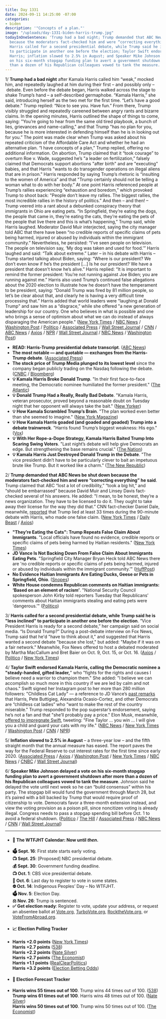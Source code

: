 ```yaml
---
title: Day 1331
date: 2024-09-11 14:25:00 -07:00
categories:
- biden
description: '"Concepts of a plan."'
image: "/uploads/day-1331-biden-harris-trump.jpg"
todayInOneSentence: 'Trump had a bad night; Trump demanded that ABC News be shut down
  because the moderators fact-checked him and were “correcting everything” he said;
  Harris called for a second presidential debate, while Trump said he is "less inclined"
  to participate in another one before the election; Taylor Swift endorsed Kamala
  Harris; inflation slowed to 2.5% in August; and Speaker Mike Johnson delayed a vote
  on his six-month stopgap funding plan to avert a government shutdown after more
  than a dozen of his Republican colleagues vowed to tank the measure. '
---
```


1/ **Trump had a bad night** after Kamala Harris called him “weak,” mocked him, and repeatedly laughed at him during their first – and possibly only – debate. Even before the debate began, Harris walked across the stage to shake Trump’s hand – a self-described germaphobe. “Kamala Harris,” she said, introducing herself as the two met for the first time. “Let’s have a good debate.” Trump replied: “Nice to see you. Have fun.” From there, Trump visibly struggled and repeatedly careened between angry rants and bizarre claims. In the opening minutes, Harris outlined the shape of things to come, saying: "You’re going to hear from the same old tired playbook, a bunch of lies, grievances and name-calling," and that Trump "has no plan for you, because he is more interested in defending himself than he is in looking out for you.” The point was made clear when Trump was asked about his repeated criticism of the Affordable Care Act and whether he had an alternative plan. “I have concepts of a plan,” Trump replied, offering no additional information. On abortion, Trump claimed that it “took courage” to overturn Roe v. Wade, suggested he’s "a leader on fertilization,” falsely claimed that Democrats support abortions "after birth" and are "executing" babies, and that Harris "wants to do transgender operations on illegal aliens that are in prison." Harris responded by saying Trump’s rhetoric is “insulting to the women of America” and that "Trump certainly should not be telling a woman what to do with her body.” At one point Harris referenced people at Trump’s rallies experiencing “exhaustion and boredom,” which provoked Trump to shoot back: "People don’t leave my rallies. The biggest rallies, the most incredible rallies in the history of politics.” And then – and then! – Trump veered into a rant about a debunked conspiracy theory that immigrants in Ohio are eating pets. “In Springfield, they’re eating the dogs, the people that came in, they’re eating the cats, they’re eating the pets of the people that live there and this is what’s happening,” Trump said, while Harris laughed. Moderator David Muir interjected, saying the city manager told ABC that there have been “no credible reports of specific claims of pets being harmed, injured or abused by individuals within the immigrant community.” Nevertheless, he persisted: “I’ve seen people on television. The people on television say, ‘My dog was taken and used for food.’” Harris laughed and said: “Talk about extreme.” Later – in his debate with Harris – Trump started talking about Biden, saying: “Where is our president? We don’t even know if he’s the president [...] Is he our president? We have a president that doesn’t know he’s alive.” Harris replied: “It is important to remind the former president: You’re not running against Joe Biden; you are running against me.” Harris also used Trump’s continued false allegations about the 2020 election to illustrate how he doesn’t have the temperament to be president, saying: “Donald Trump was fired by 81 million people, so let’s be clear about that, and clearly he is having a very difficult time processing that.” Harris added that world leaders were “laughing at Donald Trump" and saw him as a “disgrace,” while she offered "a new generation of leadership for our country. One who believes in what is possible and one who brings a sense of optimism about what we can do instead of always disparaging the American people." ([New York Times](https://www.nytimes.com/2024/09/11/us/politics/trump-harris-debate-takeaways.html) / [NBC News](https://www.nbcnews.com/politics/2024-election/presidential-debate-takeaways-trump-harris-rcna169060) / [Washington Post](https://www.washingtonpost.com/politics/2024/09/11/presidential-debate-takeaways/) / [Politico](https://www.politico.com/news/2024/09/10/harris-trump-debate-taunts-analysis-00178517) / [Associated Press](https://apnews.com/article/debate-president-trump-harris-takeaways-b648ff0b9baf10d4625548e815d7cfe3) / [Wall Street Journal](https://www.wsj.com/politics/policy/five-debate-moments-that-mattered-most-58a1c307) / [CNN](https://www.cnn.com/2024/09/10/politics/debate-takeaways-trump-harris/index.html) / [ABC News](https://abcnews.go.com/Politics/harris-trump-abc-news-debate-key-takeaways-fierce/story?id=113566351) / [Axios](https://www.axios.com/2024/09/11/trump-harris-debate-takeaways) / [NPR](https://www.npr.org/2024/09/11/g-s1-22023/debate-harris-trump-takeaways) / [Wall Street Journal](https://www.wsj.com/politics/elections/trump-and-harris-meet-for-high-stakes-presidential-debate-ae8719e7) / [NBC News](https://www.nbcnews.com/politics/2024-election/harris-rattles-angry-trump-debate-both-candidates-seek-mantle-change-rcna169058) / [Washington Post](https://www.washingtonpost.com/politics/2024/09/10/harris-trump-presidential-debate/))

* **READ: Harris-Trump presidential debate transcript**. ([ABC News](https://abcnews.go.com/Politics/harris-trump-presidential-debate-transcript/story?id=113560542))
* **The most notable — and quotable — exchanges from the Harris-Trump debate**. ([Associated Press](https://apnews.com/article/debate-trump-harris-quotes-920ecd0f3036a7f5e8a37ab774859fda))
* **The stock price of Trump Media plunged to its lowest level** since the company began publicly trading on the Nasdaq following the debate. ([CNBC](https://www.cnbc.com/2024/09/11/djt-trump-media-stock-debate-harris.html) / [Bloomberg](https://www.bloomberg.com/news/articles/2024-09-11/trump-media-shares-slide-after-debate-as-lockup-expiry-looms))
* **💡 Kamala Harris Broke Donald Trump**. "In their first face-to-face meeting, the Democratic nominee humiliated the former president." ([The Atlantic](https://www.theatlantic.com/politics/archive/2024/09/kamala-harris-broke-donald-trump/679780/))
* **💡 Donald Trump Had a Really, Really Bad Debate**. "Kamala Harris, veteran prosecutor, proved beyond a reasonable doubt on Tuesday night that her opponent will always take the bait." ([New Yorker](https://www.newyorker.com/news/the-lede/donald-trump-had-a-really-really-bad-debate))
* **💡 How Kamala Scrambled Trump’s Brain**. "The plan worked even better than she seemed to imagine." ([New York Magazine](https://nymag.com/intelligencer/article/trump-harris-debate-scramble.html))
* **💡 How Kamala Harris goaded (and goaded and goaded) Trump into a debate trainwreck**. "Harris found Trump’s biggest weakness: His ego." ([Vox](https://www.vox.com/politics/370942/harris-trump-debate-who-won-bait-kamala-donald))
* **💡 With Her Rope-a-Dope Strategy, Kamala Harris Baited Trump Into Scaring Swing Voters**. "Last night’s debate will help give Democrats an edge. But strengthening the base remains crucial." ([The Nation](https://www.thenation.com/article/politics/trump-harris-debate-bait-strategy/))
* **💡 Kamala Harris Just Destroyed Donald Trump in the Debate**. "The vice president didn’t have to be particularly clever to bait an impetuous brute like Trump. But it worked like a charm." ([The New Republic](https://newrepublic.com/article/185844/kamala-harris-destroyed-donald-trump-debate))

2/ **Trump demanded that ABC News be shut down because the moderators fact-checked him and were “correcting everything” he said**. Trump claimed that ABC “lost a lot of credibility,” “took a big hit,” and “should be embarrassed” because David Muir and Linsey Davis fact-checked several of his answers. He added: "I mean, to be honest, they’re a news organization. They have to be licensed to do it. They ought to take away their license for the way they did that.” CNN fact-checker Daniel Dale, meanwhile, [reported](https://www.thedailybeast.com/cnn-fact-checks-staggeringly-dishonest-donald-trump-debate-circus) that Trump lied at least 33 times during the 90-minute debate with Harris, who made one false claim. ([New York Times](https://www.nytimes.com/2024/09/11/us/politics/trump-debate-abc-fox-news.html) / [Daily Beast](https://www.thedailybeast.com/trump-demands-abc-be-shut-down-for-daring-to-fact-check-debate) / [Axios](https://www.axios.com/2024/09/11/conservatives-cry-foul-as-abc-fact-checks-debate))

* **"They’re Eating the Cats": Trump Repeats False Claim About Immigrants**. "Local officials have found no evidence, credible reports or specific claims of pets being harmed by Haitian residents." ([New York Times](https://www.nytimes.com/2024/09/10/us/politics/trump-debate-immigrants-pets.html))
* **JD Vance Is Not Backing Down From False Claim About Immigrants Eating Pets**. "Springfield City Manager Bryan Heck told ABC News there are 'no credible reports or specific claims of pets being harmed, injured or abused by individuals within the immigrant community.’" ([HuffPost](https://www.huffpost.com/entry/jd-vance-trump-lies-haitian-immigrants_n_66e1a5f8e4b0076429392280))
* **No Evidence Haitian Immigrants Are Eating Ducks, Geese or Pets in Springfield, Ohio**. ([Snopes](https://www.snopes.com/fact-check/cats-ducks-haitians-springfield/))
* **White House condemns Republican comments on Haitian immigrants: ‘Based on an element of racism’**. "National Security Council spokesperson John Kirby told reporters Tuesday that Republicans’ comments about Haitian immigrants stealing and eating pets were 'dangerous.’" ([Politico](https://www.politico.com/news/2024/09/10/white-house-republican-comments-haitian-immigrants-00178341))

3/ **Harris called for a second presidential debate, while Trump said he is "less inclined" to participate in another one before the election**. “Vice President Harris is ready for a second debate,” her campaign said on social media. “Is Donald Trump?” During a post-debate interview on Fox News, Trump said that he'd "have to think about it," and suggested that Harris wanted a second debate "because she lost," but added: "Maybe if it was on a fair network." Meanwhile, Fox News offered to host a debated moderated by Martha MacCallum and Bret Baier on Oct. 9, Oct. 15, or Oct. 16. ([Axios](https://www.axios.com/2024/09/11/harris-campaign-trump-second-presidential-debate-call) / [Politico](https://www.politico.com/news/2024/09/11/trump-debate-winner-fox-00178611) / [New York Times](https://www.nytimes.com/2024/09/11/us/politics/trump-harris-second-presidential-debate.html))

4/ **Taylor Swift endorsed Kamala Harris, calling the Democratic nominee a "steady-handed, gifted leader,**" who "fights for the rights and causes I believe need a warrior to champion them." She added: "I believe we can accomplish so much more in this country if we are led by calm and not chaos." Swift signed her Instagram post to her more than 280 million followers: "Childless Cat Lady" — a reference to JD Vance’s [past remarks](https://whatthefuckjusthappenedtoday.com/2024/07/25/day-1283/#3-jd-vance-once-argued-that-kamala-h) that Harris, Pete Buttigieg, Alexandria Ocasio-Cortez, and other Democrats are “childless cat ladies” who “want to make the rest of the country miserable." Trump responded to the pop superstar’s endorsement, saying he’s not a fan and that "she’ll probably pay a price." Elon Musk, meanwhile, [offered to impregnate Swift](https://www.thedailybeast.com/elon-musk-breaks-debate-silence-with-bizarre-offer-to-impregnate-taylor-swift), tweeting: "Fine Taylor ... you win ... I will give you a child and guard your cats with my life." ([NBC News](https://www.nbcnews.com/politics/2024-election/taylor-swift-endorses-kamala-harris-rcna170547) / [New York Times](https://www.nytimes.com/2024/09/10/us/taylor-swift-endorses-kamala-harris.html) / [Washington Post](https://www.washingtonpost.com/entertainment/2024/09/10/taylor-swift-endorsement-kamala-harris-president-2024/) / [CNN](https://www.cnn.com/2024/09/10/entertainment/taylor-swift-endorsement-kamala-harris/) / [NPR](https://www.npr.org/2024/09/10/nx-s1-5107976/taylor-swift-instagram-endorse-kamala-harris))

5/ **Inflation slowed to 2.5% in August** – a three-year low – and the fifth straight month that the annual measure has eased. The report paves the way for the Federal Reserve to cut interest rates for the first time since early 2020. ([Associated Press](https://apnews.com/article/inflation-prices-interest-rates-economy-federal-reserve-bb1f4cfeede550c6c82fd78e2ea537a5) / [Axios](https://www.axios.com/2024/09/11/cpi-report-august-inflation-fed-interest-rate-cuts) / [Washington Post](https://www.washingtonpost.com/business/2024/09/11/cpi-inflation-fed-rates/) / [New York Times](https://www.nytimes.com/2024/09/11/business/cpi-inflation-august.html) / [NBC News](https://www.nbcnews.com/business/economy/inflation-august-2024-economic-outlook-us-interest-rate-cuts-rcna170207) / [CNBC](https://www.cnbc.com/2024/09/11/cpi-inflation-report-august-2024-.html) / [Wall Street Journal](https://www.wsj.com/economy/inflation-august-cpi-report-interest-rate-d8c8c65a))

6/ **Speaker Mike Johnson delayed a vote on his six-month stopgap funding plan to avert a government shutdown after more than a dozen of his Republican colleagues vowed to tank the measure**. Johnson said he delayed the vote until next week so he can “build consensus” within his party. The stopgap bill would fund the government through March 28, but it’s paired with a bill backed by Trump that would require proof of citizenship to vote. Democrats favor a three-month extension instead, and view the voting provision as a poison pill, since noncitizen voting is already illegal. Congress needs to pass a stopgap spending bill before Oct. 1 to avoid a federal shutdown. ([Politico](https://www.politico.com/live-updates/2024/09/11/congress/johnson-delays-on-spending-plan-00178644) / [The Hill](https://thehill.com/homenews/house/4874255-mike-johnson-stopgap-funding-plan-opposition/) / [Associated Press](https://apnews.com/article/government-shutdown-mike-johnson-house-voting-citizenship-b2b20d38dbb0fcf3390a97eb1cc29418) / [NBC News](https://www.nbcnews.com/politics/congress/house-republicans-vote-trump-backed-plan-avoid-shutdown-defections-rcna170592) / [CNN](https://www.cnn.com/2024/09/11/politics/gop-funding-push-house-vote/index.html) / [Wall Street Journal](https://www.wsj.com/politics/policy/gop-objections-force-johnson-to-pull-bill-keeping-government-open-842f0dbb))

---

* #### 📅 The WTFJHT Calendar: Now until *then*. 
* **🗳️ Sept. 16**: First state starts early voting. \
**📺 Sept. 25**: [Proposed] NBC presidential debate. \
**💰 Sept. 30**: Government funding deadline. \
**📺 Oct. 1**: CBS vice presidential debate. \
**📆 Oct. 6**: Last day to register to vote in some states. \
**⛔️ Oct. 14**: Indigenous Peoples’ Day – No WTFJHT. \
**🗳️ Nov. 5**: Election Day. \
**⚖️ Nov. 26**: Trump is sentenced. 
* **✅ Get election ready**: Register to vote, update your address, or request an absentee ballot at [Vote.org](https://www.vote.org/), [TurboVote.org](https://turbovote.org/), [RocktheVote.org](https://www.rockthevote.org/), or [VoteFromAbroad.org](https://www.votefromabroad.org/).
* #### 📈 Election Polling Tracker
* **Harris +2.0 points** ([New York Times](https://www.nytimes.com/interactive/2024/us/elections/polls-president.html)) \
**Harris +2.7 points** ([538](https://projects.fivethirtyeight.com/polls/president-general/2024/national/)) \
**Harris +2.2 points** ([Nate Silver](https://www.natesilver.net/p/nate-silver-2024-president-election-polls-model)) \
**Harris +2.7 points** ([The Economist](https://www.economist.com/interactive/us-2024-election/trump-harris-polls)) \
**Harris +1.1 points** ([RealClearPolitics](https://www.realclearpolling.com/polls/president/general/2024/trump-vs-harris)) \
**Harris +3.2 points** ([Election Betting Odds](https://www.electionbettingodds.com/))
* #### 🔮 Election Forecast Tracker
* **Harris wins 55 times out of 100**. Trump wins 44 times out of 100. ([538](https://projects.fivethirtyeight.com/2024-election-forecast/)) \
**Trump wins 61 times out of 100**. Harris wins 48 times out of 100. ([Nate Silver](https://www.natesilver.net/p/nate-silver-2024-president-election-polls-model)) \
**Harris wins 50 times out of 100**. Trump wins 50 times out of 100. ([The Economist](https://www.economist.com/interactive/us-2024-election/prediction-model/president/))
